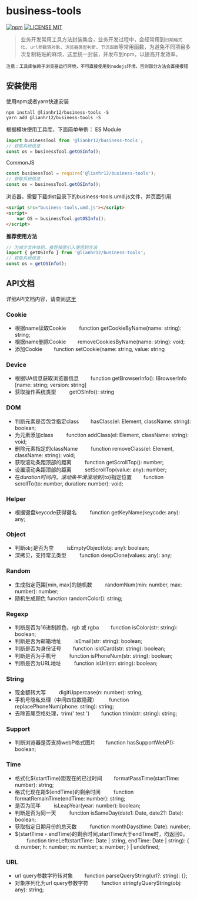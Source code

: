 # business-tools
[![npm](https://img.shields.io/npm/v/@lianhr12/business-tools.svg)](https://www.npmjs.com/package/@lianhr12/business-tools)
[![LICENSE MIT](https://img.shields.io/npm/l/@lianhr12/business-tools.svg)](https://www.npmjs.com/package/@lianhr12/business-tools) 

> 业务开发常用工具方法封装集合，业务开发过程中，会经常用到`日期格式化`、`url参数转对象`、`浏览器类型判断`、`节流函数`等常用函数，为避免不同项目多次复制粘贴的麻烦，这里统一封装，并发布到npm，以提高开发效率。

`注意：工具库依赖于浏览器运行环境，不可直接使用到nodejs环境，否则部分方法会直接报错`

## 安装使用
使用npm或者yarn快速安装
```
npm install @lianhr12/business-tools -S
yarn add @lianhr12/business-tools -S
```

根据模块使用工具库，下面简单举例：
ES Module
```javascript
import businessTool from '@lianhr12/business-tools';
// 获取系统信息
const os = businessTool.getOSInfo();
```

CommonJS
```javascript
const businessTool = require('@lianhr12/business-tools');
// 获取系统信息
const os = businessTool.getOSInfo();
```

浏览器，需要下载dist目录下的business-tools.umd.js文件，并页面引用
```html
<script src="business-tools.umd.js"></script>
<script>
    var OS = businessTool.getOSInfo();
</script>
```

**推荐使用方法**  
```javascript
// 为减少文件体积，推荐按需引入使用到方法
import { getOSInfo } from '@lianhr12/business-tools';
// 获取系统信息
const os = getOSInfo();
```

## API文档
详细API文档内容，请查阅[这里](https://docs.hrope.cn/)
### Cookie 
- 根据name读取Cookie &emsp;&emsp; function getCookieByName(name: string): string; 
- 根据name删除Cookie &emsp;&emsp;removeCookiesByName(name: string): void;
- 添加Cookie &emsp;&emsp;function setCookie(name: string, value: string

### Device
- 根据UA信息获取浏览器信息 &emsp;&emsp;function getBrowserInfo(): IBrowserInfo [name: string; version: string]
- 获取操作系统类型 &emsp;&emsp; getOSInfo(): string

### DOM
- 判断元素是否包含指定class &emsp;&emsp;hasClass(el: Element, className: string): boolean;
- 为元素添加class &emsp;&emsp; function addClass(el: Element, className: string): void;
- 删除元素指定的className &emsp;&emsp; function removeClass(el: Element, className: string): void;
- 获取滚动条距顶部的距离 &emsp;&emsp; function getScrollTop(): number;
- 设置滚动条距顶部的距离 &emsp;&emsp; setScrollTop(value: any): number;
- 在${duration}时间内，滚动条平滑滚动到${to}指定位置 &emsp;&emsp;function scrollTo(to: number, duration: number): void;

### Helper
- 根据键盘keycode获得键名 &emsp;&emsp;  function getKeyName(keycode: any): any;

### Object
- 判断`obj`是否为空 &emsp;&emsp; isEmptyObject(obj: any): boolean;
- 深拷贝，支持常见类型 &emsp;&emsp; function deepClone(values: any): any;

### Random
- 生成指定范围[min, max]的随机数 &emsp;&emsp; randomNum(min: number, max: number): number;
- 随机生成颜色 function randomColor(): string;

### Regexp
- 判断是否为16进制颜色，rgb 或 rgba  &emsp;&emsp;function isColor(str: string): boolean;
- 判断是否为邮箱地址 &emsp;&emsp;  isEmail(str: string): boolean;
- 判断是否为身份证号  &emsp;&emsp;function isIdCard(str: string): boolean;
- 判断是否为手机号  &emsp;&emsp; function isPhoneNum(str: string): boolean;
- 判断是否为URL地址 &emsp;&emsp; function isUrl(str: string): boolean;

### String
- 现金额转大写 &emsp;&emsp; digitUppercase(n: number): string;
- 手机号隐私处理（中间四位数隐藏）&emsp;&emsp; function replacePhoneNum(phone: string): string;
- 去除首尾空格处理，trim('   test    ')&emsp;&emsp; function trim(str: string): string;

### Support
- 判断浏览器是否支持webP格式图片&emsp;&emsp;function hasSupportWebP(): boolean;

### Time
- 格式化${startTime}距现在的已过时间 &emsp;&emsp;formatPassTime(startTime: number): string;
- 格式化现在距${endTime}的剩余时间 &emsp;&emsp; function formatRemainTime(endTime: number): string;
- 是否为闰年  &emsp;&emsp; isLeapYear(year: number): boolean;
- 判断是否为同一天 &emsp;&emsp; function isSameDay(date1: Date, date2?: Date): boolean;
-  获取指定日期月份的总天数 &emsp;&emsp;  function monthDays(time: Date): number;
- ${startTime - endTime}的剩余时间,startTime大于endTime时，均返回0。 &emsp;&emsp; function timeLeft(startTime: Date | string, endTime: Date | string): {
    d: number;
    h: number;
    m: number;
    s: number;
} | undefined;

### URL
-  url query参数字符转对象 &emsp;&emsp;function parseQueryString(url?: string): {};
- 对象序列化为url query参数字符 &emsp;&emsp; function stringfyQueryString(obj: any): string;

